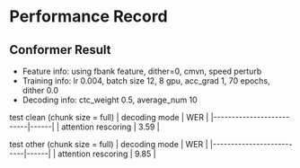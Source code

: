 # Performance Record

## Conformer Result

* Feature info: using fbank feature, dither=0, cmvn, speed perturb
* Training info: lr 0.004, batch size 12, 8 gpu, acc_grad 1, 70 epochs, dither 0.0
* Decoding info: ctc_weight 0.5, average_num 10

test clean (chunk size = full)
| decoding mode            | WER  |
|--------------------------|------|
| attention rescoring      | 3.59 |

test other (chunk size = full)
| decoding mode            | WER  |
|--------------------------|------|
| attention rescoring      | 9.85 |
